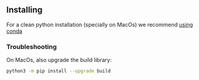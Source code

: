 
## Installing

For a clean python installation (specially on MacOs) we recommend [using conda](docs/conda.md)

### Troubleshooting

On MacOs, also upgrade the build library:

```sh
python3 -m pip install --upgrade build
```
